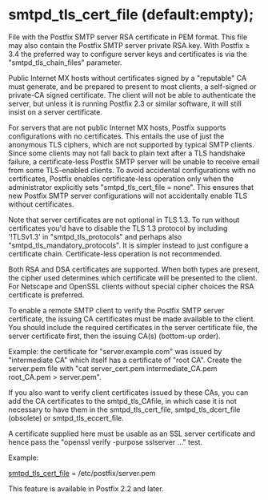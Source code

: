 # smtpd_tls_cert_file (default:empty); 

 File with the Postfix SMTP server RSA certificate in PEM format.
This file may also contain the Postfix SMTP server private RSA key.
With Postfix &ge; 3.4 the preferred way to configure server keys and
certificates is via the "smtpd_tls_chain_files" parameter. 

 Public Internet MX hosts without certificates signed by a "reputable"
CA must generate, and be prepared to present to most clients, a
self-signed or private-CA signed certificate. The client will not be
able to authenticate the server, but unless it is running Postfix 2.3 or
similar software, it will still insist on a server certificate. 

 For servers that are not public Internet MX hosts, Postfix
supports configurations with no certificates. This entails the use of
just the anonymous TLS ciphers, which are not supported by typical SMTP
clients. Since some clients may not fall back to plain text after a TLS
handshake failure, a certificate-less Postfix SMTP server will be unable
to receive email from some TLS-enabled clients. To avoid accidental
configurations with no certificates, Postfix enables certificate-less
operation only when the administrator explicitly sets
"smtpd_tls_cert_file = none". This ensures that new Postfix SMTP server
configurations will not accidentally enable TLS without certificates.  

 Note that server certificates are not optional in TLS 1.3. To run
without certificates you'd have to disable the TLS 1.3 protocol by
including '!TLSv1.3' in "smtpd_tls_protocols" and perhaps also
"smtpd_tls_mandatory_protocols".  It is simpler instead to just
configure a certificate chain.  Certificate-less operation is not
recommended. 

 Both RSA and DSA certificates are supported.  When both types
are present, the cipher used determines which certificate will be
presented to the client.  For Netscape and OpenSSL clients without
special cipher choices the RSA certificate is preferred. 

 To enable a remote SMTP client to verify the Postfix SMTP server
certificate, the issuing CA certificates must be made available to the
client. You should include the required certificates in the server
certificate file, the server certificate first, then the issuing
CA(s) (bottom-up order). 

 Example: the certificate for "server.example.com" was issued by
"intermediate CA" which itself has a certificate of "root CA".
Create the server.pem file with "cat server_cert.pem intermediate_CA.pem
root_CA.pem &gt; server.pem". 

 If you also want to verify client certificates issued by these
CAs, you can add the CA certificates to the smtpd_tls_CAfile, in which
case it is not necessary to have them in the smtpd_tls_cert_file,
smtpd_tls_dcert_file (obsolete) or smtpd_tls_eccert_file. 

 A certificate supplied here must be usable as an SSL server certificate
and hence pass the "openssl verify -purpose sslserver ..." test. 

 Example: 


<a href="postconf.5.html#smtpd_tls_cert_file">smtpd_tls_cert_file</a> = /etc/postfix/server.pem


 This feature is available in Postfix 2.2 and later.  


